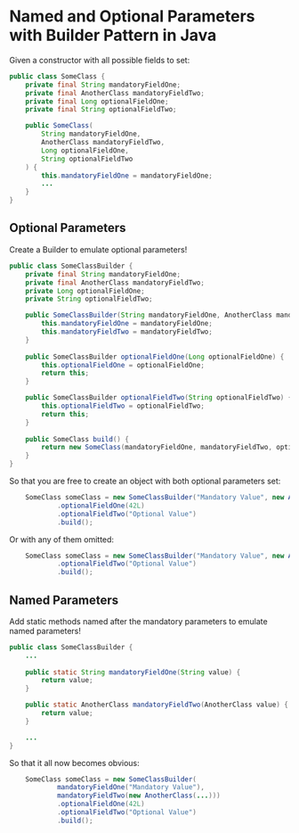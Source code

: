 Named and Optional Parameters with Builder Pattern in Java
==========================================================

Given a constructor with all possible fields to set:

```java
public class SomeClass {
    private final String mandatoryFieldOne;
    private final AnotherClass mandatoryFieldTwo;
    private final Long optionalFieldOne;
    private final String optionalFieldTwo;

    public SomeClass(
        String mandatoryFieldOne,
        AnotherClass mandatoryFieldTwo,
        Long optionalFieldOne,
        String optionalFieldTwo
    ) {
        this.mandatoryFieldOne = mandatoryFieldOne;
        ...
    }
}
```

Optional Parameters
-------------------

Create a Builder to emulate optional parameters!

```java
public class SomeClassBuilder {
    private final String mandatoryFieldOne;
    private final AnotherClass mandatoryFieldTwo;
    private Long optionalFieldOne;
    private String optionalFieldTwo;

    public SomeClassBuilder(String mandatoryFieldOne, AnotherClass mandatoryFieldTwo) {
        this.mandatoryFieldOne = mandatoryFieldOne;
        this.mandatoryFieldTwo = mandatoryFieldTwo;
    }
    
    public SomeClassBuilder optionalFieldOne(Long optionalFieldOne) {
        this.optionalFieldOne = optionalFieldOne;
        return this;
    }

    public SomeClassBuilder optionalFieldTwo(String optionalFieldTwo) {
        this.optionalFieldTwo = optionalFieldTwo;
        return this;
    }
    
    public SomeClass build() {
        return new SomeClass(mandatoryFieldOne, mandatoryFieldTwo, optionalFieldOne, optionalFieldTwo);
    }
}
```

So that you are free to create an object with both optional parameters set:

```java
    SomeClass someClass = new SomeClassBuilder("Mandatory Value", new AnotherClass(...))
            .optionalFieldOne(42L)
            .optionalFieldTwo("Optional Value")
            .build();
```

Or with any of them omitted:

```java
    SomeClass someClass = new SomeClassBuilder("Mandatory Value", new AnotherClass(...))
            .optionalFieldTwo("Optional Value")
            .build();
```

Named Parameters
----------------

Add static methods named after the mandatory parameters to emulate named parameters!

```java
public class SomeClassBuilder {
    ...
    
    public static String mandatoryFieldOne(String value) {
        return value;
    }

    public static AnotherClass mandatoryFieldTwo(AnotherClass value) {
        return value;
    }

    ...
}
```

So that it all now becomes obvious:

```java
    SomeClass someClass = new SomeClassBuilder(
            mandatoryFieldOne("Mandatory Value"),
            mandatoryFieldTwo(new AnotherClass(...)))
            .optionalFieldOne(42L)
            .optionalFieldTwo("Optional Value")
            .build();
```
